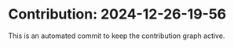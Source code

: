 # Contribution: 2024-12-26-19-56
This is an automated commit to keep the contribution graph active.
